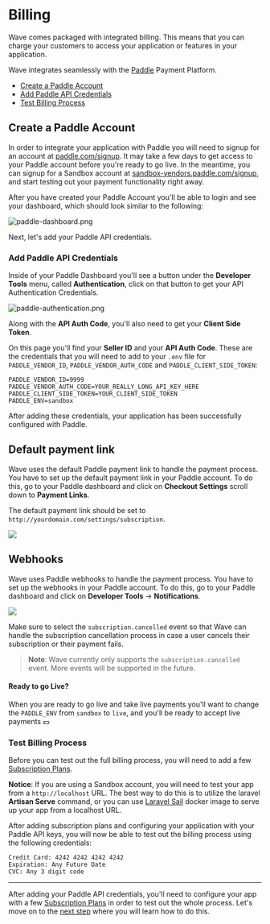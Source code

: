 # Billing

Wave comes packaged with integrated billing. This means that you can charge your customers to access your application or features in your application.

Wave integrates seamlessly with the <a href="https://paddle.com" target="_blank">Paddle</a> Payment Platform.

- [Create a Paddle Account](#paddle-account)
- [Add Paddle API Credentials](#paddle-credentials)
- [Test Billing Process](#test-billing)

<a name="paddle-account"></a>
## Create a Paddle Account

In order to integrate your application with Paddle you will need to signup for an account at <a href="https://paddle.com/signup" target="_blank">paddle.com/signup</a>. It may take a few days to get access to your Paddle account before you're ready to go live. In the meantime, you can signup for a Sandbox account at <a href="https://sandbox-vendors.paddle.com/signup" target="_blank">sandbox-vendors.paddle.com/signup</a>, and start testing out your payment functionality right away.

After you have created your Paddle Account you'll be able to login and see your dashboard, which should look similar to the following:

![paddle-dashboard.png](https://imgur.com/SyNZ0W9.png)

Next, let's add your Paddle API credentials.

<a name="paddle-credentials"></a>
### Add Paddle API Credentials

Inside of your Paddle Dashboard you'll see a button under the **Developer Tools** menu, called **Authentication**, click on that button to get your API Authentication Credentials.

![paddle-authentication.png](https://imgur.com/xdDuVKn.png)

Along with the **API Auth Code**, you'll also need to get your **Client Side Token**.

On this page you'll find your **Seller ID** and your **API Auth Code**. These are the credentials that you will need to add to your `.env` file for `PADDLE_VENDOR_ID`, `PADDLE_VENDOR_AUTH_CODE` and `PADDLE_CLIENT_SIDE_TOKEN`:

```
PADDLE_VENDOR_ID=9999
PADDLE_VENDOR_AUTH_CODE=YOUR_REALLY_LONG_API_KEY_HERE
PADDLE_CLIENT_SIDE_TOKEN=YOUR_CLIENT_SIDE_TOKEN
PADDLE_ENV=sandbox
```

After adding these credentials, your application has been successfully configured with Paddle.

## Default payment link

Wave uses the default Paddle payment link to handle the payment process. You have to set up the default payment link in your Paddle account. To do this, go to your Paddle dashboard and click on **Checkout Settings** scroll down to **Payment Links**.

The default payment link should be set to `http://yourdomain.com/settings/subscription`.

![](https://imgur.com/zboWobt.png)

## Webhooks

Wave uses Paddle webhooks to handle the payment process. You have to set up the webhooks in your Paddle account. To do this, go to your Paddle dashboard and click on **Developer Tools** -> **Notifications**.

![](https://imgur.com/QqJTggu.png)

Make sure to select the `subscription.cancelled` event so that Wave can handle the subscription cancellation process in case a user cancels their subscription or their payment fails.

> **Note**: Wave currently only supports the `subscription.cancelled` event. More events will be supported in the future.

#### Ready to go Live?

When you are ready to go live and take live payments you'll want to change the `PADDLE_ENV` from `sandbox` to `live`, and you'll be ready to accept live payments 💵

<a name="test-billing"></a>
### Test Billing Process

Before you can test out the full billing process, you will need to add a few [Subscription Plans](/docs/features/subscription-plans).

**Notice**: If you are using a Sandbox account, you will need to test your app from a `http://localhost` URL. The best way to do this is to utilize the laravel **Artisan Serve** command, or you can use [Laravel Sail](https://www.youtube.com/watch?v=WGhiY5xamms) docker image to serve up your app from a localhost URL.

After adding subscription plans and configuring your application with your Paddle API keys, you will now be able to test out the billing process using the following credentials:

```
Credit Card: 4242 4242 4242 4242
Expiration: Any Future Date
CVC: Any 3 digit code
```

---

After adding your Paddle API credentials, you'll need to configure your app with a few [Subscription Plans](/docs/features/subscription-plans) in order to test out the whole process. Let's move on to the [next step](/docs/features/subscription-plans) where you will learn how to do this.
